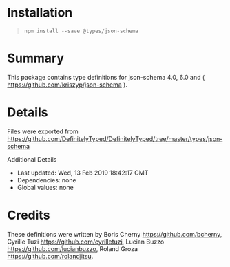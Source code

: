 # Installation

> `npm install --save @types/json-schema`

# Summary

This package contains type definitions for json-schema 4.0, 6.0 and ( https://github.com/kriszyp/json-schema ).

# Details

Files were exported from https://github.com/DefinitelyTyped/DefinitelyTyped/tree/master/types/json-schema

Additional Details

- Last updated: Wed, 13 Feb 2019 18:42:17 GMT
- Dependencies: none
- Global values: none

# Credits

These definitions were written by Boris Cherny <https://github.com/bcherny>, Cyrille Tuzi <https://github.com/cyrilletuzi>, Lucian Buzzo <https://github.com/lucianbuzzo>, Roland Groza <https://github.com/rolandjitsu>.
